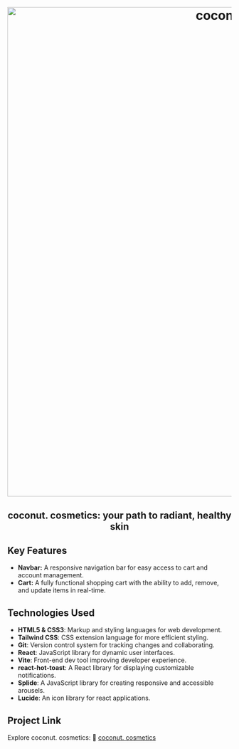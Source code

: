 <h1 align="center">
  <br>
  <img src="https://i.ibb.co/YF6FBF6L/coconut-project.png" alt="coconut. cosmetics" width="1100">
  <br>
</h1>

<h2 align="center">coconut. cosmetics: your path to radiant, healthy skin</h2>

## Key Features
- **Navbar:** A responsive navigation bar for easy access to cart and account management.
- **Cart:** A fully functional shopping cart with the ability to add, remove, and update items in real-time.

## Technologies Used
- **HTML5 & CSS3**: Markup and styling languages for web development.
- **Tailwind CSS**: CSS extension language for more efficient styling.
- **Git**: Version control system for tracking changes and collaborating.
- **React**: JavaScript library for dynamic user interfaces.
- **Vite**: Front-end dev tool improving developer experience.
- **react-hot-toast**: A React library for displaying customizable notifications.
- **Splide**: A JavaScript library for creating responsive and accessible arousels.
- **Lucide**: An icon library for react applications.

## Project Link
Explore coconut. cosmetics: :link: [coconut. cosmetics](https://coconut-cosmetics.vercel.app/)

